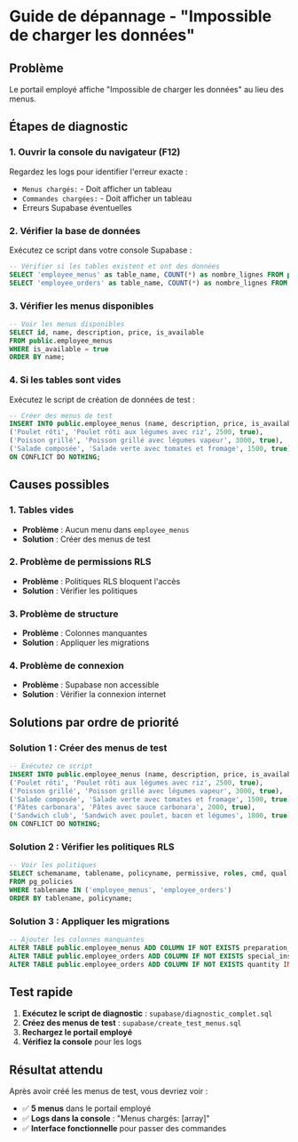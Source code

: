 # Guide de dépannage - "Impossible de charger les données"

## Problème
Le portail employé affiche "Impossible de charger les données" au lieu des menus.

## Étapes de diagnostic

### 1. Ouvrir la console du navigateur (F12)
Regardez les logs pour identifier l'erreur exacte :
- `Menus chargés:` - Doit afficher un tableau
- `Commandes chargées:` - Doit afficher un tableau
- Erreurs Supabase éventuelles

### 2. Vérifier la base de données
Exécutez ce script dans votre console Supabase :
```sql
-- Vérifier si les tables existent et ont des données
SELECT 'employee_menus' as table_name, COUNT(*) as nombre_lignes FROM public.employee_menus;
SELECT 'employee_orders' as table_name, COUNT(*) as nombre_lignes FROM public.employee_orders;
```

### 3. Vérifier les menus disponibles
```sql
-- Voir les menus disponibles
SELECT id, name, description, price, is_available
FROM public.employee_menus
WHERE is_available = true
ORDER BY name;
```

### 4. Si les tables sont vides
Exécutez le script de création de données de test :
```sql
-- Créer des menus de test
INSERT INTO public.employee_menus (name, description, price, is_available) VALUES
('Poulet rôti', 'Poulet rôti aux légumes avec riz', 2500, true),
('Poisson grillé', 'Poisson grillé avec légumes vapeur', 3000, true),
('Salade composée', 'Salade verte avec tomates et fromage', 1500, true)
ON CONFLICT DO NOTHING;
```

## Causes possibles

### 1. Tables vides
- **Problème** : Aucun menu dans `employee_menus`
- **Solution** : Créer des menus de test

### 2. Problème de permissions RLS
- **Problème** : Politiques RLS bloquent l'accès
- **Solution** : Vérifier les politiques

### 3. Problème de structure
- **Problème** : Colonnes manquantes
- **Solution** : Appliquer les migrations

### 4. Problème de connexion
- **Problème** : Supabase non accessible
- **Solution** : Vérifier la connexion internet

## Solutions par ordre de priorité

### Solution 1 : Créer des menus de test
```sql
-- Exécutez ce script
INSERT INTO public.employee_menus (name, description, price, is_available) VALUES
('Poulet rôti', 'Poulet rôti aux légumes avec riz', 2500, true),
('Poisson grillé', 'Poisson grillé avec légumes vapeur', 3000, true),
('Salade composée', 'Salade verte avec tomates et fromage', 1500, true),
('Pâtes carbonara', 'Pâtes avec sauce carbonara', 2000, true),
('Sandwich club', 'Sandwich avec poulet, bacon et légumes', 1800, true)
ON CONFLICT DO NOTHING;
```

### Solution 2 : Vérifier les politiques RLS
```sql
-- Voir les politiques
SELECT schemaname, tablename, policyname, permissive, roles, cmd, qual
FROM pg_policies 
WHERE tablename IN ('employee_menus', 'employee_orders')
ORDER BY tablename, policyname;
```

### Solution 3 : Appliquer les migrations
```sql
-- Ajouter les colonnes manquantes
ALTER TABLE public.employee_menus ADD COLUMN IF NOT EXISTS preparation_time INTEGER DEFAULT 30 NOT NULL;
ALTER TABLE public.employee_orders ADD COLUMN IF NOT EXISTS special_instructions TEXT;
ALTER TABLE public.employee_orders ADD COLUMN IF NOT EXISTS quantity INTEGER DEFAULT 1 NOT NULL;
```

## Test rapide

1. **Exécutez le script de diagnostic** : `supabase/diagnostic_complet.sql`
2. **Créez des menus de test** : `supabase/create_test_menus.sql`
3. **Rechargez le portail employé**
4. **Vérifiez la console** pour les logs

## Résultat attendu

Après avoir créé les menus de test, vous devriez voir :
- ✅ **5 menus** dans le portail employé
- ✅ **Logs dans la console** : "Menus chargés: [array]"
- ✅ **Interface fonctionnelle** pour passer des commandes






